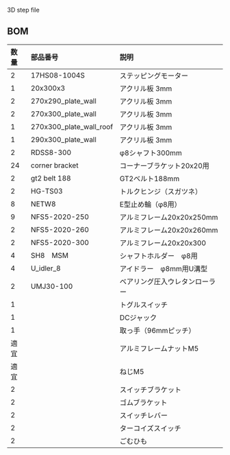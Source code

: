 3D step file

## BOM
|数量|部品番号|説明|
|:----|:----|:----|
|2|17HS08-1004S|ステッピングモーター|
|1|20x300x3|アクリル板 3mm|
|2|270x290_plate_wall|アクリル板 3mm|
|2|270x300_plate_wall|アクリル板 3mm|
|1|270x300_plate_wall_roof|アクリル板 3mm|
|1|290x300_plate_wall|アクリル板 3mm|
|2|RDSS8-300|φ8シャフト300mm|
|24|corner bracket|コーナーブラケット20x20用|
|2|gt2 belt 188|GT2ベルト188mm|
|2|HG-TS03|トルクヒンジ（スガツネ）|
|8|NETW8|E型止め輪（φ8用）|
|9|NFS5-2020-250|アルミフレーム20x20x250mm|
|2|NFS5-2020-260|アルミフレーム20x20x260mm|
|2|NFS5-2020-300|アルミフレーム20x20x300|
|4|SH8　MSM|シャフトホルダー　φ8用|
|4|U_idler_8|アイドラー　φ8mm用U溝型|
|2|UMJ30-100|ベアリング圧入ウレタンローラー|
|1| |トグルスイッチ|
|1| |DCジャック|
|1| |取っ手（96mmピッチ）|
|適宜| |アルミフレームナットM5|
|適宜| |ねじM5|
|2| |スイッチブラケット|
|2| |ゴムブラケット|
|2| |スイッチレバー|
|2| |ターコイズスイッチ|
|2| |ごむひも|
